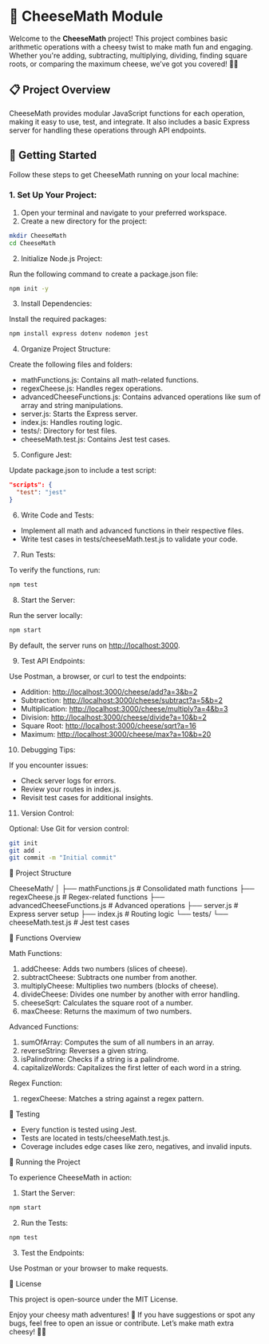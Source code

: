 # 🧀 CheeseMath Module

Welcome to the **CheeseMath** project! This project combines basic arithmetic operations with a cheesy twist to make math fun and engaging. Whether you're adding, subtracting, multiplying, dividing, finding square roots, or comparing the maximum cheese, we’ve got you covered! 🍕🧀

## 📋 Project Overview

CheeseMath provides modular JavaScript functions for each operation, making it easy to use, test, and integrate. It also includes a basic Express server for handling these operations through API endpoints.

## 🔧 Getting Started

Follow these steps to get CheeseMath running on your local machine:

### 1. **Set Up Your Project:**

1. Open your terminal and navigate to your preferred workspace.
1. Create a new directory for the project:

```bash
mkdir CheeseMath
cd CheeseMath
```

2. Initialize Node.js Project:

Run the following command to create a package.json file:

```bash
npm init -y
```

3. Install Dependencies:

Install the required packages:

```bash
npm install express dotenv nodemon jest
```

4. Organize Project Structure:

Create the following files and folders:

- mathFunctions.js: Contains all math-related functions.
- regexCheese.js: Handles regex operations.
- advancedCheeseFunctions.js: Contains advanced operations like sum of array and string manipulations.
- server.js: Starts the Express server.
- index.js: Handles routing logic.
- tests/: Directory for test files.
- cheeseMath.test.js: Contains Jest test cases.

5. Configure Jest:

Update package.json to include a test script:

```json
"scripts": {
  "test": "jest"
}
```

6. Write Code and Tests:

- Implement all math and advanced functions in their respective files.
- Write test cases in tests/cheeseMath.test.js to validate your code.

7. Run Tests:

To verify the functions, run:

```bash
npm test
```

8. Start the Server:

Run the server locally:

```bash
npm start
```

By default, the server runs on [http://localhost:3000](http://localhost:3000).

9. Test API Endpoints:

Use Postman, a browser, or curl to test the endpoints:

- Addition: [http://localhost:3000/cheese/add?a=3&b=2](http://localhost:3000/cheese/add?a=3&b=2)
- Subtraction: [http://localhost:3000/cheese/subtract?a=5&b=2](http://localhost:3000/cheese/subtract?a=5&b=2)
- Multiplication: [http://localhost:3000/cheese/multiply?a=4&b=3](http://localhost:3000/cheese/multiply?a=4&b=3)
- Division: [http://localhost:3000/cheese/divide?a=10&b=2](http://localhost:3000/cheese/divide?a=10&b=2)
- Square Root: [http://localhost:3000/cheese/sqrt?a=16](http://localhost:3000/cheese/sqrt?a=16)
- Maximum: [http://localhost:3000/cheese/max?a=10&b=20](http://localhost:3000/cheese/max?a=10&b=20)

10. Debugging Tips:

If you encounter issues:

- Check server logs for errors.
- Review your routes in index.js.
- Revisit test cases for additional insights.

11. Version Control:

Optional: Use Git for version control:

```bash
git init
git add .
git commit -m "Initial commit"
```

📂 Project Structure

CheeseMath/
│
├── mathFunctions.js         # Consolidated math functions
├── regexCheese.js           # Regex-related functions
├── advancedCheeseFunctions.js # Advanced operations
├── server.js                # Express server setup
├── index.js                 # Routing logic
└── tests/
	└── cheeseMath.test.js   # Jest test cases

🧀 Functions Overview

Math Functions:

1. addCheese: Adds two numbers (slices of cheese).
2. subtractCheese: Subtracts one number from another.
3. multiplyCheese: Multiplies two numbers (blocks of cheese).
4. divideCheese: Divides one number by another with error handling.
5. cheeseSqrt: Calculates the square root of a number.
6. maxCheese: Returns the maximum of two numbers.

Advanced Functions:

1. sumOfArray: Computes the sum of all numbers in an array.
2. reverseString: Reverses a given string.
3. isPalindrome: Checks if a string is a palindrome.
4. capitalizeWords: Capitalizes the first letter of each word in a string.

Regex Function:

1. regexCheese: Matches a string against a regex pattern.

🧪 Testing

- Every function is tested using Jest.
- Tests are located in tests/cheeseMath.test.js.
- Coverage includes edge cases like zero, negatives, and invalid inputs.

🚀 Running the Project

To experience CheeseMath in action:

1. Start the Server:

```bash
npm start
```

2. Run the Tests:

```bash
npm test
```

3. Test the Endpoints:

Use Postman or your browser to make requests.

📄 License

This project is open-source under the MIT License.

Enjoy your cheesy math adventures! 🧀 If you have suggestions or spot any bugs, feel free to open an issue or contribute. Let’s make math extra cheesy! 🍕✨

